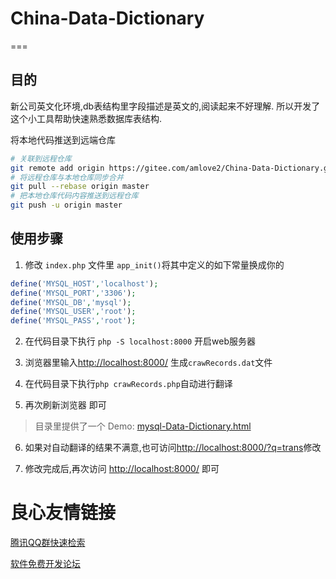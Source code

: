 # China-Data-Dictionary
===

## 目的

新公司英文化环境,db表结构里字段描述是英文的,阅读起来不好理解.
所以开发了这个小工具帮助快速熟悉数据库表结构.


将本地代码推送到远端仓库

```sh
# 关联到远程仓库
git remote add origin https://gitee.com/amlove2/China-Data-Dictionary.git
# 将远程仓库与本地仓库同步合并
git pull --rebase origin master
# 把本地仓库代码内容推送到远程仓库
git push -u origin master
```

## 使用步骤

1. 修改 `index.php` 文件里 `app_init()`将其中定义的如下常量换成你的

```php
define('MYSQL_HOST','localhost');
define('MYSQL_PORT','3306');
define('MYSQL_DB','mysql');
define('MYSQL_USER','root');
define('MYSQL_PASS','root');
```

2. 在代码目录下执行 `php -S localhost:8000` 开启web服务器

3. 浏览器里输入[http://localhost:8000/](http://localhost:8000/) 生成`crawRecords.dat`文件

4. 在代码目录下执行`php crawRecords.php`自动进行翻译

5. 再次刷新浏览器 即可

> 目录里提供了一个 Demo: [mysql-Data-Dictionary.html](/china-data-dictionary/mysql-Data-Dictionary.html)

6. 如果对自动翻译的结果不满意,也可访问[http://localhost:8000/?q=trans](http://localhost:8000/?q=trans)修改

7. 修改完成后,再次访问 [http://localhost:8000/](http://localhost:8000/) 即可



 # 良心友情链接

[腾讯QQ群快速检索](http://u.720life.cn/s/8cf73f7c)

[软件免费开发论坛](http://u.720life.cn/s/bbb01dc0)